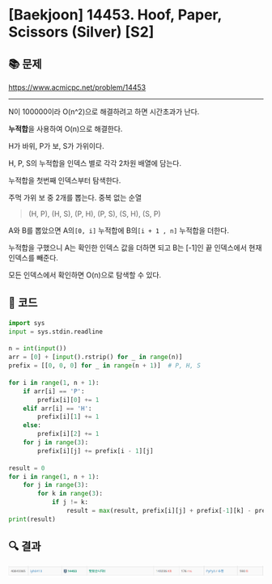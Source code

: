 # [Baekjoon] 14453. Hoof, Paper, Scissors (Silver) [S2]

## 📚 문제

https://www.acmicpc.net/problem/14453

---

N이 100000이라 O(n^2)으로 해결하려고 하면 시간초과가 난다.

**누적합**을 사용하여 O(n)으로 해결한다.

H가 바위, P가 보, S가 가위이다.

H, P, S의 누적합을 인덱스 별로 각각 2차원 배열에 담는다.

누적합을 첫번째 인덱스부터 탐색한다. 

주먹 가위 보 중 2개를 뽑는다. 중복 없는 순열

> (H, P), (H, S), (P, H), (P, S), (S, H), (S, P)

A와 B를 뽑았으면 A의`[0, i]` 누적합에  B의`[i + 1 , n]` 누적합을 더한다.

누적합을 구했으니 A는 확인한 인덱스 값을 더하면 되고 B는 [-1]인 끝 인덱스에서 현재 인덱스를 빼준다.

모든 인덱스에서 확인하면 O(n)으로 탐색할 수 있다.

## 📒 코드

```python
import sys
input = sys.stdin.readline

n = int(input())
arr = [0] + [input().rstrip() for _ in range(n)]
prefix = [[0, 0, 0] for _ in range(n + 1)]  # P, H, S

for i in range(1, n + 1):
    if arr[i] == 'P':
        prefix[i][0] += 1
    elif arr[i] == 'H':
        prefix[i][1] += 1
    else:
        prefix[i][2] += 1
    for j in range(3):
        prefix[i][j] += prefix[i - 1][j]

result = 0
for i in range(1, n + 1):
    for j in range(3):
        for k in range(3):
            if j != k:
                result = max(result, prefix[i][j] + prefix[-1][k] - prefix[i][k])
print(result)
```

## 🔍 결과

![image-20220322234754524](README.assets/image-20220322234754524.png)



